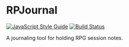 # RPJournal

[![JavaScript Style Guide](https://img.shields.io/badge/code_style-standard-brightgreen.svg)](https://standardjs.com)
[![Build Status](https://travis-ci.com/MarkH817/RPJournal.svg?branch=master)](https://travis-ci.com/MarkH817/RPJournal)

A journaling tool for holding RPG session notes.
